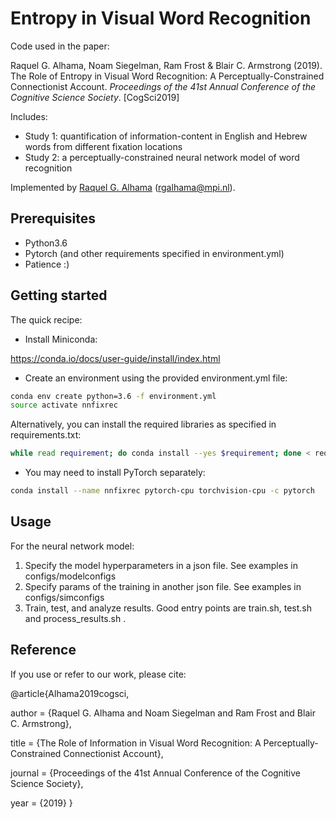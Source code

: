 # Entropy in Visual Word Recognition

Code used in the paper:

Raquel G. Alhama, Noam Siegelman, Ram Frost &amp; Blair C. Armstrong (2019). The Role of Entropy in Visual Word Recognition: A Perceptually-Constrained Connectionist Account. _Proceedings of the 41st Annual Conference of the Cognitive Science Society_. [CogSci2019]

Includes: 
- Study 1: quantification of information-content in English and Hebrew words from different fixation locations
- Study 2: a perceptually-constrained neural network model of word recognition 

Implemented by [Raquel G. Alhama](https://rgalhama.github.io/) (rgalhama@mpi.nl).


## Prerequisites

* Python3.6
* Pytorch (and other requirements specified in environment.yml)
* Patience :) 

## Getting started
The quick recipe:

* Install Miniconda:

https://conda.io/docs/user-guide/install/index.html

* Create an environment using the provided environment.yml file: 

```bash
conda env create python=3.6 -f environment.yml 
source activate nnfixrec
```

Alternatively, you can install the required libraries as specified in requirements.txt:
```bash
while read requirement; do conda install --yes $requirement; done < requirements.txt
```

* You may need to install PyTorch separately:
```bash
conda install --name nnfixrec pytorch-cpu torchvision-cpu -c pytorch
```


## Usage

For the neural network model:
1. Specify the model hyperparameters in a json file. See examples in configs/modelconfigs
1. Specify params of the training in another json file. See examples in configs/simconfigs
1. Train, test, and analyze results. Good entry points are train.sh, test.sh and process_results.sh . 


## Reference

If you use or refer to our work, please cite:

@article{Alhama2019cogsci,

  author  = {Raquel G. Alhama and Noam Siegelman and Ram Frost and Blair C. Armstrong},

  title   = {The Role of Information in Visual Word Recognition: A Perceptually-Constrained Connectionist Account},

  journal = {Proceedings of the 41st Annual Conference of the Cognitive Science Society},

  year    = {2019}
}
